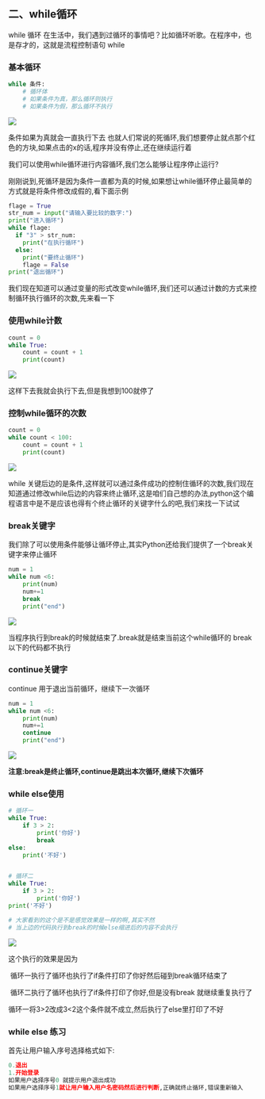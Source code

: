 ## 二、while循环

while 循环
在生活中，我们遇到过循环的事情吧？比如循环听歌。在程序中，也是存才的，这就是流程控制语句 while

### 基本循环

```python
while 条件:
    # 循环体
    # 如果条件为真，那么循环则执行
    # 如果条件为假，那么循环不执行
```

![](/Users/meet/gitbook/assets/1-1548335570346.gif)

条件如果为真就会一直执行下去  也就人们常说的死循环,我们想要停止就点那个红色的方块,如果点击的x的话,程序并没有停止,还在继续运行着

我们可以使用while循环进行内容循环,我们怎么能够让程序停止运行?

刚刚说到,死循环是因为条件一直都为真的时候,如果想让while循环停止最简单的方式就是将条件修改成假的,看下面示例

```python
flage = True
str_num = input("请输入要比较的数字:")
print("进入循环")
while flage:
  if "3" > str_num:
    print("在执行循环")
  else:
    print("要终止循环")
    flage = False
print("退出循环")
```

我们现在知道可以通过变量的形式改变while循环,我们还可以通过计数的方式来控制循环执行循环的次数,先来看一下

### 使用while计数

```python
count = 0
while True:
	count = count + 1
	print(count)
```

![](/Users/meet/gitbook/assets/1-1548335627213.gif)

这样下去我就会执行下去,但是我想到100就停了

### 控制while循环的次数

```python
count = 0
while count < 100:
	count = count + 1
	print(count)
```

![](/Users/meet/gitbook/assets/1-1548335696490.gif)

while 关键后边的是条件,这样就可以通过条件成功的控制住循环的次数,我们现在知道通过修改while后边的内容来终止循环,这是咱们自己想的办法,python这个编程语言中是不是应该也得有个终止循环的关键字什么的吧,我们来找一下试试      

### break关键字

我们除了可以使用条件能够让循环停止,其实Python还给我们提供了一个break关键字来停止循环

```python
num = 1
while num <6:
    print(num)
    num+=1
    break
    print("end")
```

![](/Users/meet/gitbook/assets/1-1548335784656.gif)

当程序执行到break的时候就结束了.break就是结束当前这个while循环的 break以下的代码都不执行

### continue关键字

continue 用于退出当前循环，继续下一次循环

```python
num = 1
while num <6:
    print(num)
    num+=1
    continue
    print("end")
```

![](/Users/meet/gitbook/assets/1-1548335881317.gif)

**注意:break是终止循环,continue是跳出本次循环,继续下次循环**

### while else使用

```python
# 循环一
while True:
    if 3 > 2:
        print('你好')
        break
else:
    print('不好')


# 循环二
while True:
    if 3 > 2:
        print('你好')
print('不好')

# 大家看到的这个是不是感觉效果是一样的啊,其实不然
# 当上边的代码执行到break的时候else缩进后的内容不会执行
```

![](/Users/meet/gitbook/assets/1-1548336148264.gif)

这个执行的效果是因为

​	循环一执行了循环也执行了if条件打印了你好然后碰到break循环结束了

​	循环二执行了循环也执行了if条件打印了你好,但是没有break 就继续重复执行了

​	循环一将3>2改成3<2这个条件就不成立,然后执行了else里打印了不好

### while else 练习

首先让用户输入序号选择格式如下:

```python
0.退出
1.开始登录
如果用户选择序号0 就提示用户退出成功
如果用户选择序号1就让用户输入用户名密码然后进行判断,正确就终止循环,错误重新输入
```

